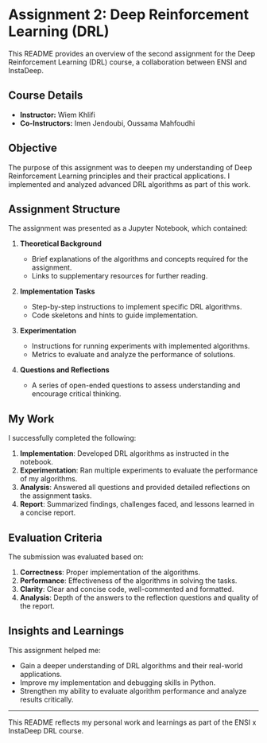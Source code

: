 # Assignment 2: Deep Reinforcement Learning (DRL)

This README provides an overview of the second assignment for the Deep Reinforcement Learning (DRL) course, a collaboration between ENSI and InstaDeep.

## Course Details
- **Instructor:** Wiem Khlifi
- **Co-Instructors:** Imen Jendoubi, Oussama Mahfoudhi

## Objective
The purpose of this assignment was to deepen my understanding of Deep Reinforcement Learning principles and their practical applications. I implemented and analyzed advanced DRL algorithms as part of this work.

## Assignment Structure
The assignment was presented as a Jupyter Notebook, which contained:

1. **Theoretical Background**
   - Brief explanations of the algorithms and concepts required for the assignment.
   - Links to supplementary resources for further reading.

2. **Implementation Tasks**
   - Step-by-step instructions to implement specific DRL algorithms.
   - Code skeletons and hints to guide implementation.

3. **Experimentation**
   - Instructions for running experiments with implemented algorithms.
   - Metrics to evaluate and analyze the performance of solutions.

4. **Questions and Reflections**
   - A series of open-ended questions to assess understanding and encourage critical thinking.

## My Work
I successfully completed the following:
1. **Implementation**: Developed DRL algorithms as instructed in the notebook.
2. **Experimentation**: Ran multiple experiments to evaluate the performance of my algorithms.
3. **Analysis**: Answered all questions and provided detailed reflections on the assignment tasks.
4. **Report**: Summarized findings, challenges faced, and lessons learned in a concise report.

## Evaluation Criteria
The submission was evaluated based on:
1. **Correctness**: Proper implementation of the algorithms.
2. **Performance**: Effectiveness of the algorithms in solving the tasks.
3. **Clarity**: Clear and concise code, well-commented and formatted.
4. **Analysis**: Depth of the answers to the reflection questions and quality of the report.


## Insights and Learnings
This assignment helped me:
- Gain a deeper understanding of DRL algorithms and their real-world applications.
- Improve my implementation and debugging skills in Python.
- Strengthen my ability to evaluate algorithm performance and analyze results critically.

---
This README reflects my personal work and learnings as part of the ENSI x InstaDeep DRL course.

